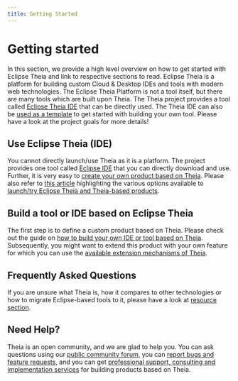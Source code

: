 ```yaml
---
title: Getting Started
---
```


# Getting started

In this section, we provide a high level overview on how to get started with Eclipse Theia and link to respective sections to read.
Eclipse Theia is a platform for building custom Cloud & Desktop IDEs and tools with modern web technologies. The Eclipse Theia Platform is not a tool itself, but there are many tools which are built upon Theia. The Theia project provides a tool called [Eclipse Theia IDE](/#theiaide) that can be directly used. The Theia IDE can also be [used as a template](http://localhost:8000/docs/blueprint_documentation/) to get started with building your own tool. Please have a look at the project goals for more details!

## Use Eclipse Theia (IDE)

You cannot directly launch/use Theia as it is a platform. The project provides one tool called [Eclipse IDE](/#theiaide) that you can directly download and use. Further, it is very easy to [create your own product based on Theia](https://theia-ide.org/docs/composing_applications/). Please also refer to [this article](https://eclipsesource.com/de/blogs/2019/09/25/how-to-launch-eclipse-theia/) highlighting the various options available to [launch/try Eclipse Theia and Theia-based products](https://eclipsesource.com/de/blogs/2019/09/25/how-to-launch-eclipse-theia/).

## Build a tool or IDE based on Eclipse Theia

The first step is to define a custom product based on Theia. Please check out the guide on [how to build your own IDE or tool based on Theia](https://theia-ide.org/docs/composing_applications/). Subsequently, you might want to extend this product with your own feature for which you can use the [available extension mechanisms of Theia](https://theia-ide.org/docs/extensions/).

## Frequently Asked Questions

If you are unsure what Theia is, how it compares to other technologies or how to migrate Eclipse-based tools to it, please have a look at [resource section](https://theia-ide.org/resources/).


## Need Help?

Theia is an open community, and we are glad to help you. You can ask questions using our [public community forum](https://community.theia-ide.org/), you can [report bugs and feature requests](https://github.com/eclipse-theia/theia/issues/new/choose), and you can get [professional support, consulting and implementation services](https://theia-ide.org/support/) for building products based on Theia.
